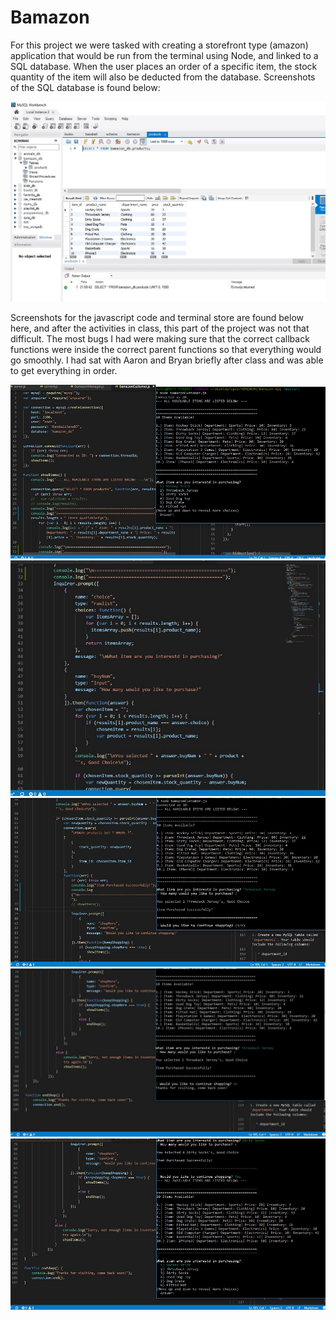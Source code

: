 # Bamazon

For this project we were tasked with creating a storefront type (amazon) application that would be run from the terminal using Node, and linked to a SQL database.  When the user places an order of a specific item, the stock quantity of the item will also be deducted from the database.  Screenshots of the SQL database is found below:

![SQL Products Database](images/bamazonSQL-dB.jpg)

Screenshots for the javascript code and terminal store are found below here, and after the activities in class, this part of the project was not that difficult.  The most bugs I had were making sure that the correct callback functions were inside the correct parent functions so that everything would go smoothly.  I had sat with Aaron and Bryan briefly after class and was able to get everything in order.

![1-bamazonCustomer-showItems](images/1-bamazonCustomer-showItems.jpg)
![1-bamazonCustomer-showItems(2)](images/1-bamazonCustomer-showItems(2).jpg)
![1-bamazonCustomer-showItems(3)](images/1-bamazonCustomer-showItems(3).jpg)
![1-bamazonCustomer-showItems(4)](images/1-bamazonCustomer-showItems(4).jpg)
![1-bamazonCustomer-showItems(5)](images/1-bamazonCustomer-showItems(5).jpg)